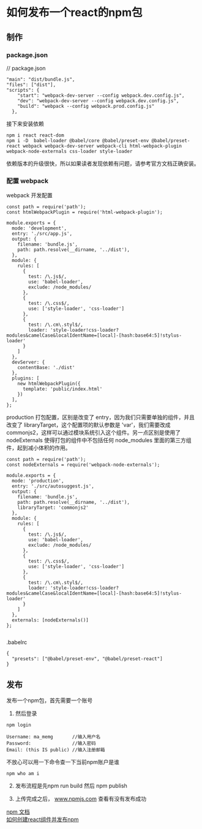 # 如何发布一个react的npm包

## 制作

### package.json
// package.json
    
```
"main": "dist/bundle.js",
"files": ["dist"],
"scripts": {
    "start": "webpack-dev-server --config webpack.dev.config.js",
    "dev": "webpack-dev-server --config webpack.dev.config.js",
    "build": "webpack --config webpack.prod.config.js"
  },
```
接下来安装依赖

```
npm i react react-dom
npm i -D  babel-loader @babel/core @babel/preset-env @babel/preset-react webpack webpack-dev-server webpack-cli html-webpack-plugin webpack-node-externals css-loader style-loader 
```

依赖版本的升级很快，所以如果读者发现依赖有问题，请参考官方文档正确安装。

### 配置 webpack

webpack 开发配置
```
const path = require('path');
const htmlWebpackPlugin = require('html-webpack-plugin');

module.exports = {
  mode: 'development',
  entry: './src/app.js',
  output: {
    filename: 'bundle.js',
    path: path.resolve(__dirname, '../dist'),
  },
  module: {
    rules: [
      {
        test: /\.js$/,
        use: 'babel-loader',
        exclude: /node_modules/
      },
      {
        test: /\.css$/,
        use: ['style-loader', 'css-loader']
      },
      {
        test: /\.cm\.styl$/,
        loader: 'style-loader!css-loader?modules&camelCase&localIdentName=[local]-[hash:base64:5]!stylus-loader'
      }
    ]
  },
  devServer: {
    contentBase: './dist'
  },
  plugins: [
    new htmlWebpackPlugin({
      template: 'public/index.html'
    })
  ],
};

```


production 打包配置，区别是改变了 entry，因为我们只需要单独的组件，并且改变了 libraryTarget，这个配置项的默认参数是 'var'，我们需要改成 commonjs2，这样可以通过模块系统引入这个组件。另一点区别是使用了 nodeExternals 使得打包的组件中不包括任何 node_modules 里面的第三方组件，起到减小体积的作用。

```
const path = require('path');
const nodeExternals = require('webpack-node-externals');

module.exports = {
  mode: 'production',
  entry: './src/autosuggest.js',
  output: {
    filename: 'bundle.js',
    path: path.resolve(__dirname, '../dist'),
    libraryTarget: 'commonjs2'
  },
  module: {
    rules: [
      {
        test: /\.js$/,
        use: 'babel-loader',
        exclude: /node_modules/
      },
      {
        test: /\.css$/,
        use: ['style-loader', 'css-loader']
      },
      {
        test: /\.cm\.styl$/,
        loader: 'style-loader!css-loader?modules&camelCase&localIdentName=[local]-[hash:base64:5]!stylus-loader'
      }
    ]
  },
  externals: [nodeExternals()]
};


```

.babelrc
```
{
  "presets": ["@babel/preset-env", "@babel/preset-react"]
}
```


## 发布

发布一个npm包，首先需要一个账号

1. 然后登录
```
npm login

Username: ma_memg       //输入用户名
Password:               //输入密码
Email: (this IS public) //输入注册邮箱

```
不放心可以用一下命令查一下当前npm账户是谁

```
npm who am i
```

2. 发布流程是先npm run build 然后 npm publish

3. 上传完成之后， www.npmjs.com 查看有没有发布成功


[npm 文档](https://www.npmjs.cn/)  
[如何创建react组件并发布npm](https://www.cnblogs.com/thinkingthigh/p/11603962.html)
